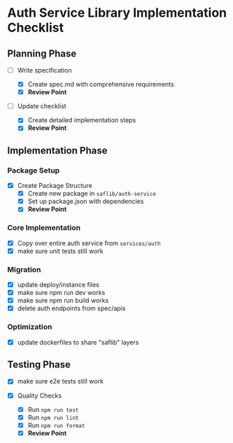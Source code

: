 # Auth Service Library Implementation Checklist

## Planning Phase

- [ ] Write specification

  - [x] Create spec.md with comprehensive requirements
  - [x] **Review Point**

- [ ] Update checklist
  - [x] Create detailed implementation steps
  - [x] **Review Point**

## Implementation Phase

### Package Setup

- [x] Create Package Structure
  - [x] Create new package in `saflib/auth-service`
  - [x] Set up package.json with dependencies
  - [x] **Review Point**

### Core Implementation

- [x] Copy over entire auth service from `services/auth`
- [x] make sure unit tests still work

### Migration

- [x] update deploy/instance files
- [x] make sure npm run dev works
- [x] make sure npm run build works
- [x] delete auth endpoints from spec/apis

### Optimization

- [x] update dockerfiles to share "saflib" layers

## Testing Phase

- [x] make sure e2e tests still work

- [x] Quality Checks
  - [x] Run `npm run test`
  - [x] Run `npm run lint`
  - [x] Run `npm run format`
  - [x] **Review Point**

